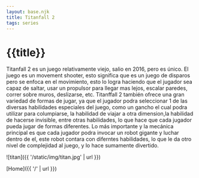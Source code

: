 ```yaml
---
layout: base.njk
title: Titanfall 2 
tags: series
---
```


# {{title}}

Titanfall 2 es un juego relativamente viejo, salio en 2016, pero es único. El juego es un movement shooter, esto significa que es un juego de disparos pero se enfoca en el movimiento, esto lo logra haciendo que el jugador sea capaz de saltar, usar un propulsor para llegar mas lejos, escalar paredes, correr sobre muros, deslizarse, etc. Titanffall 2 también ofrece una gran variedad de formas de jugar, ya que el jugador podra seleccionar 1 de las diversas habilidades especiales del juego, como un gancho el cual podra utilizar para columpiarse, la habilidad de viajar a otra dimension,la habilidad de hacerse invisible, entre otras habilidades, lo que hace que cada jugador pueda jugar de formas diferentes. Lo más importante y la mecánica principal es que cada jugador podra invocar un robot gigante y luchar dentro de el, este robot contara con diferntes habilidades, lo que le da otro nivel de complejidad al juego, y lo hace sumamente divertido.

![titan]({{ '/static/img/titan.jpg' | url }})

[Home]({{ '/' | url }})

